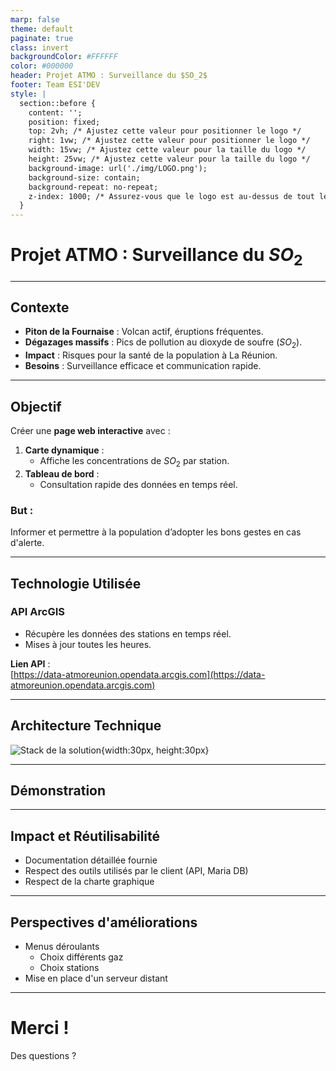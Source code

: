 ```yaml
---
marp: false
theme: default
paginate: true
class: invert
backgroundColor: #FFFFFF
color: #000000
header: Projet ATMO : Surveillance du $SO_2$
footer: Team ESI'DEV
style: |
  section::before {
    content: '';
    position: fixed;
    top: 2vh; /* Ajustez cette valeur pour positionner le logo */
    right: 1vw; /* Ajustez cette valeur pour positionner le logo */
    width: 15vw; /* Ajustez cette valeur pour la taille du logo */
    height: 25vw; /* Ajustez cette valeur pour la taille du logo */
    background-image: url('./img/LOGO.png');
    background-size: contain;
    background-repeat: no-repeat;
    z-index: 1000; /* Assurez-vous que le logo est au-dessus de tout le contenu */
  }
---
```


# **Projet ATMO : Surveillance du $SO_2$**

---

## **Contexte**

- **Piton de la Fournaise** : Volcan actif, éruptions fréquentes.  
- **Dégazages massifs** : Pics de pollution au dioxyde de soufre ($SO_2$).  
- **Impact** : Risques pour la santé de la population à La Réunion.  
- **Besoins** : Surveillance efficace et communication rapide.

---

## **Objectif**

Créer une **page web interactive** avec :

1. **Carte dynamique** :  
   - Affiche les concentrations de $SO_2$ par station.  
2. **Tableau de bord** :  
   - Consultation rapide des données en temps réel.

### **But :**  
Informer et permettre à la population d’adopter les bons gestes en cas d'alerte.

---

## **Technologie Utilisée**

### **API ArcGIS**  
- Récupère les données des stations en temps réel.  
- Mises à jour toutes les heures.  

**Lien API** :  
[https://data-atmoreunion.opendata.arcgis.com](https://data-atmoreunion.opendata.arcgis.com)  

---

## **Architecture Technique**

![Stack de la solution](./img/Blank_diagram.png){width:30px, height:30px}

---

## **Démonstration**

---

## **Impact et Réutilisabilité**

- Documentation détaillée fournie
- Respect des outils utilisés par le client (API, Maria DB)
- Respect de la charte graphique

---

## **Perspectives d'améliorations**

- Menus déroulants
  - Choix différents gaz
  - Choix stations
- Mise en place d'un serveur distant


---

# **Merci !**

Des questions ?  

